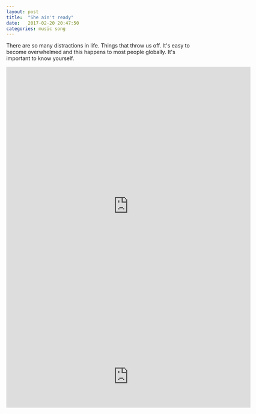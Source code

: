 ```yaml
---
layout: post
title:  "She ain't ready"
date:   2017-02-20 20:47:50 
categories: music song
---
```

There are so many distractions in life. Things that throw us off. It's easy to become overwhelmed and this happens to most people globally. It's important to know yourself. 

 
<iframe style="border: 0; width: 650px; height: 742px;" src="https://bandcamp.com/EmbeddedPlayer/track=980765178/size=large/bgcol=ffffff/linkcol=0687f5/tracklist=false/transparent=true/" seamless><a href="http://russellbradley.bandcamp.com/track/she-aint-really">She ain&#39;t really by Russell Bradley</a></iframe>

<iframe width="650px" height="166" scrolling="no" frameborder="no" src="https://w.soundcloud.com/player/?url=https%3A//api.soundcloud.com/tracks/307258695&amp;color=ff5500&amp;auto_play=false&amp;hide_related=false&amp;show_comments=true&amp;show_user=true&amp;show_reposts=false"></iframe>
